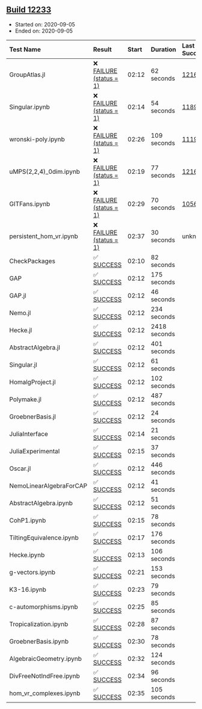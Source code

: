## [Build 12233](https://oscarci.mathematik.uni-kl.de/job/oscar/12233/)

* Started on: 2020-09-05
* Ended on: 2020-09-05

| Test Name    | Result | Start | Duration | Last Success | First Failure |
|:-------------|:-------|:------|:---------|:-------------|:--------------|
| GroupAtlas.jl | ❌ [FAILURE (status = 1)](https://oscarci.mathematik.uni-kl.de/job/oscar/12233/artifact/logs/build-12233/GroupAtlas.jl.log) | 02:12 | 62 seconds | [12167](https://oscarci.mathematik.uni-kl.de/job/oscar/12167/) | [12168](https://oscarci.mathematik.uni-kl.de/job/oscar/12168/) |
| Singular.ipynb | ❌ [FAILURE (status = 1)](https://oscarci.mathematik.uni-kl.de/job/oscar/12233/artifact/logs/build-12233/Singular.ipynb.log) | 02:14 | 54 seconds | [11893](https://oscarci.mathematik.uni-kl.de/job/oscar/11893/) | [11894](https://oscarci.mathematik.uni-kl.de/job/oscar/11894/) |
| wronski-poly.ipynb | ❌ [FAILURE (status = 1)](https://oscarci.mathematik.uni-kl.de/job/oscar/12233/artifact/logs/build-12233/wronski-poly.ipynb.log) | 02:26 | 109 seconds | [11192](https://oscarci.mathematik.uni-kl.de/job/oscar/11192/) | [11193](https://oscarci.mathematik.uni-kl.de/job/oscar/11193/) |
| uMPS(2,2,4)_0dim.ipynb | ❌ [FAILURE (status = 1)](https://oscarci.mathematik.uni-kl.de/job/oscar/12233/artifact/logs/build-12233/uMPS-2-2-4-_0dim.ipynb.log) | 02:19 | 77 seconds | [12167](https://oscarci.mathematik.uni-kl.de/job/oscar/12167/) | [12168](https://oscarci.mathematik.uni-kl.de/job/oscar/12168/) |
| GITFans.ipynb | ❌ [FAILURE (status = 1)](https://oscarci.mathematik.uni-kl.de/job/oscar/12233/artifact/logs/build-12233/GITFans.ipynb.log) | 02:29 | 70 seconds | [10566](https://oscarci.mathematik.uni-kl.de/job/oscar/10566/) | [10567](https://oscarci.mathematik.uni-kl.de/job/oscar/10567/) |
| persistent_hom_vr.ipynb | ❌ [FAILURE (status = 1)](https://oscarci.mathematik.uni-kl.de/job/oscar/12233/artifact/logs/build-12233/persistent_hom_vr.ipynb.log) | 02:37 | 30 seconds | unknown | unknown |
| CheckPackages | ✅ [SUCCESS](https://oscarci.mathematik.uni-kl.de/job/oscar/12233/artifact/logs/build-12233/CheckPackages.log) | 02:10 | 82 seconds |  |  |
| GAP | ✅ [SUCCESS](https://oscarci.mathematik.uni-kl.de/job/oscar/12233/artifact/logs/build-12233/GAP.log) | 02:12 | 175 seconds |  |  |
| GAP.jl | ✅ [SUCCESS](https://oscarci.mathematik.uni-kl.de/job/oscar/12233/artifact/logs/build-12233/GAP.jl.log) | 02:12 | 46 seconds |  |  |
| Nemo.jl | ✅ [SUCCESS](https://oscarci.mathematik.uni-kl.de/job/oscar/12233/artifact/logs/build-12233/Nemo.jl.log) | 02:12 | 234 seconds |  |  |
| Hecke.jl | ✅ [SUCCESS](https://oscarci.mathematik.uni-kl.de/job/oscar/12233/artifact/logs/build-12233/Hecke.jl.log) | 02:12 | 2418 seconds |  |  |
| AbstractAlgebra.jl | ✅ [SUCCESS](https://oscarci.mathematik.uni-kl.de/job/oscar/12233/artifact/logs/build-12233/AbstractAlgebra.jl.log) | 02:12 | 401 seconds |  |  |
| Singular.jl | ✅ [SUCCESS](https://oscarci.mathematik.uni-kl.de/job/oscar/12233/artifact/logs/build-12233/Singular.jl.log) | 02:12 | 61 seconds |  |  |
| HomalgProject.jl | ✅ [SUCCESS](https://oscarci.mathematik.uni-kl.de/job/oscar/12233/artifact/logs/build-12233/HomalgProject.jl.log) | 02:12 | 102 seconds |  |  |
| Polymake.jl | ✅ [SUCCESS](https://oscarci.mathematik.uni-kl.de/job/oscar/12233/artifact/logs/build-12233/Polymake.jl.log) | 02:12 | 487 seconds |  |  |
| GroebnerBasis.jl | ✅ [SUCCESS](https://oscarci.mathematik.uni-kl.de/job/oscar/12233/artifact/logs/build-12233/GroebnerBasis.jl.log) | 02:12 | 24 seconds |  |  |
| JuliaInterface | ✅ [SUCCESS](https://oscarci.mathematik.uni-kl.de/job/oscar/12233/artifact/logs/build-12233/JuliaInterface.log) | 02:14 | 21 seconds |  |  |
| JuliaExperimental | ✅ [SUCCESS](https://oscarci.mathematik.uni-kl.de/job/oscar/12233/artifact/logs/build-12233/JuliaExperimental.log) | 02:15 | 37 seconds |  |  |
| Oscar.jl | ✅ [SUCCESS](https://oscarci.mathematik.uni-kl.de/job/oscar/12233/artifact/logs/build-12233/Oscar.jl.log) | 02:12 | 446 seconds |  |  |
| NemoLinearAlgebraForCAP | ✅ [SUCCESS](https://oscarci.mathematik.uni-kl.de/job/oscar/12233/artifact/logs/build-12233/NemoLinearAlgebraForCAP.log) | 02:12 | 41 seconds |  |  |
| AbstractAlgebra.ipynb | ✅ [SUCCESS](https://oscarci.mathematik.uni-kl.de/job/oscar/12233/artifact/logs/build-12233/AbstractAlgebra.ipynb.log) | 02:12 | 51 seconds |  |  |
| CohP1.ipynb | ✅ [SUCCESS](https://oscarci.mathematik.uni-kl.de/job/oscar/12233/artifact/logs/build-12233/CohP1.ipynb.log) | 02:15 | 78 seconds |  |  |
| TiltingEquivalence.ipynb | ✅ [SUCCESS](https://oscarci.mathematik.uni-kl.de/job/oscar/12233/artifact/logs/build-12233/TiltingEquivalence.ipynb.log) | 02:17 | 176 seconds |  |  |
| Hecke.ipynb | ✅ [SUCCESS](https://oscarci.mathematik.uni-kl.de/job/oscar/12233/artifact/logs/build-12233/Hecke.ipynb.log) | 02:13 | 106 seconds |  |  |
| g-vectors.ipynb | ✅ [SUCCESS](https://oscarci.mathematik.uni-kl.de/job/oscar/12233/artifact/logs/build-12233/g-vectors.ipynb.log) | 02:21 | 153 seconds |  |  |
| K3-16.ipynb | ✅ [SUCCESS](https://oscarci.mathematik.uni-kl.de/job/oscar/12233/artifact/logs/build-12233/K3-16.ipynb.log) | 02:23 | 79 seconds |  |  |
| c-automorphisms.ipynb | ✅ [SUCCESS](https://oscarci.mathematik.uni-kl.de/job/oscar/12233/artifact/logs/build-12233/c-automorphisms.ipynb.log) | 02:25 | 85 seconds |  |  |
| Tropicalization.ipynb | ✅ [SUCCESS](https://oscarci.mathematik.uni-kl.de/job/oscar/12233/artifact/logs/build-12233/Tropicalization.ipynb.log) | 02:28 | 87 seconds |  |  |
| GroebnerBasis.ipynb | ✅ [SUCCESS](https://oscarci.mathematik.uni-kl.de/job/oscar/12233/artifact/logs/build-12233/GroebnerBasis.ipynb.log) | 02:30 | 78 seconds |  |  |
| AlgebraicGeometry.ipynb | ✅ [SUCCESS](https://oscarci.mathematik.uni-kl.de/job/oscar/12233/artifact/logs/build-12233/AlgebraicGeometry.ipynb.log) | 02:32 | 124 seconds |  |  |
| DivFreeNotIndFree.ipynb | ✅ [SUCCESS](https://oscarci.mathematik.uni-kl.de/job/oscar/12233/artifact/logs/build-12233/DivFreeNotIndFree.ipynb.log) | 02:34 | 96 seconds |  |  |
| hom_vr_complexes.ipynb | ✅ [SUCCESS](https://oscarci.mathematik.uni-kl.de/job/oscar/12233/artifact/logs/build-12233/hom_vr_complexes.ipynb.log) | 02:35 | 105 seconds |  |  |
